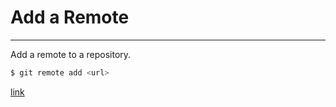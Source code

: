 # Add a Remote

---

Add a remote to a repository.

```bash
$ git remote add <url>
```

[link](https://git-scm.com/docs/git-remote#Documentation/git-remote.txt-emaddem)
